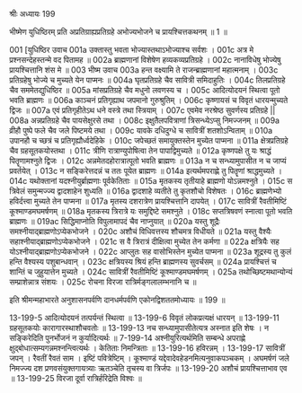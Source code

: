श्रीः
अध्यायः 199

भीष्मेण युधिष्ठिरम् प्रति अप्रतिग्राह्यप्रतिग्रहे अभोज्यभोजने च प्रायश्चित्तकथनम् ॥ 1 ॥

001	[युधिष्ठिर उवाच 
001a	उक्तास्तु भवता भोज्यास्तथाऽभोज्याश्च सर्वशः ।
001c	अत्र मे प्रश्नसन्देहस्तन्मे वद पितामह ॥
002a	ब्राह्मणानां विशेषेण हव्यकव्यप्रतिग्रहे ।
002c	नानाविधेषु भोज्येषु प्रायश्चित्तानि शंस मे ॥
003	भीष्म उवाच 
003a	हन्त वक्ष्यामि ते राजन्ब्राह्मणानां महात्मनाम् ।
003c	प्रतिग्रहेषु भोज्ये च मुच्यते येन पाप्मनः ॥
004a	घृतप्रतिग्रहे चैव सावित्री समिदाहुतिः ।
004c	तिलप्रतिग्रहे चैव सममेतद्युधिष्ठिर ॥
005a	मांसप्रतिग्रहे चैव मधुनो लवणस्य च ।
005c	आदित्योदयनं स्थित्वा पूतो भवति ब्राह्मणः ॥
006a	काञ्चनं प्रतिगृह्याथ जपमानो गुरुश्रुतिम् ।
006c	कृष्णायसं च विवृतं धारयन्मुच्यते द्विजः ॥
007a	एवं प्रतिगृहीतेऽथ धने वस्त्रे तथा स्त्रियाम् ।
007c	एवमेव नरश्रेष्ठ सुवर्णस्य प्रतिग्रहे ||
008a	अन्नप्रतिग्रहे चैव पायसेक्षुरसे तथा ।
008c	इक्षुतैलपवित्राणां त्रिसन्ध्येऽप्सु निमज्जनम् ॥
009a	व्रीहौ पुष्पे फले चैव जले पिष्टमये तथा ।
009c	यावके दधिदुग्धे च सावित्रीं शतशोऽन्विताम् ॥
010a	उपानहौ च च्छत्रं च प्रतिगृह्यौर्ध्वदेहिके ।
010c	जपेच्छतं समायुक्तस्तेन मुच्येत पाप्मना ॥
011a	क्षेत्रप्रतिग्रहे चैव ग्रहसूतकयोस्तथा ।
011c	त्रीणि रात्राण्युपोषित्वा तेन पापाद्विमुच्यते ॥
012a	कृष्णपक्षे तु यः श्राद्धं पितॄणामश्नुते द्विजः ।
012c	अन्नमेतदहोरात्रात्पूतो भवति ब्राह्मणः ॥
013a	न च सन्ध्यामुपासीत न च जाप्यं प्रवर्तयेत् ।
013c	न सङ्किरेत्तदन्नं च ततः पूयेत ब्राह्मणः ॥
014a	इत्यर्थमपराह्णे तु पितॄणां श्राद्धमुच्यते ।
014c	यथोक्तानां यदश्नीयुर्ब्राह्मणाः पूर्वकेतिताः ॥
015a	मृतकस्य तृतीयाहे ब्राह्मणो योऽन्नमश्नुते ।
015c	स त्रिवेलं समुन्मज्ज्य द्वादशाहेन शुध्यति ॥
016a	द्वादशाहे व्यतीते तु कृतशौचो विशेषतः ।
016c	ब्राह्मणेभ्यो हविर्दत्त्वा मुच्यते तेन पाप्मना ॥
017a	मृतस्य दशरात्रेण प्रायश्चित्तानि दापयेत् ।
017c	सावित्रीं रैवतीमिष्टिं कूश्माण्डमघमर्षणम् ॥
018a	मृतकस्य त्रिरात्रे यः समुद्दिष्टे समश्नुते ।
018c	सप्तत्रिषवणं स्नात्वा पूतो भवति ब्राह्मणः ॥
019ac	सिद्धिमाप्नोति विपुलामापदं चैव नाप्नुयात् ॥
020a	यस्तु शूद्रैः समश्नीयाद्ब्राह्मणोऽप्येकभोजने ।
020c	अशौचं विधिवत्तस्य शौचमत्र विधीयते ॥
021a	यस्तु वैश्यैः सहाश्नीयाद्ब्राह्मणोऽप्येकभोजने ।
021c	स वै त्रिरात्रं दीक्षित्वा मुच्येत तेन कर्मणा ॥
022a	क्षत्रियैः सह योऽश्नीयाद्ब्राह्मणोऽप्येकभोजने ।
022c	आप्लुतः सह वासोभिस्तेन मुच्येत पाप्मना ॥
023a	शूद्रस्य तु कुलं हन्ति वैश्यस्य पशुबान्धवान् ।
023c	क्षत्रियस्य श्रियं हन्ति ब्राह्मणस्य सुवर्चसम् ॥
024a	प्रायश्चित्तं च शान्तिं च जुहुयात्तेन मुच्यते ।
024c	सावित्रीं रैवतीमिष्टिं कूश्माण्डमघमर्षणम् ।
025a	तथोच्छिष्टमथान्योन्यं सम्प्राशेन्नात्र संशयः ।
025c	रोचना विरजा रात्रिर्मङ्गलालम्भनानि च ॥ 

इति श्रीमन्महाभारते अनुशासनपर्वणि दानधर्मपर्वणि एकोनद्विशततमोध्यायः ॥ 199 ॥

13-199-5 आदित्योदयनं तत्पर्यन्तं स्थित्वा ॥ 13-199-6 विवृतं लोकप्रत्यक्षं धारयन् ॥ 13-199-11 ग्रहसूतकयोः कारागारस्थाशौचवतोः ॥ 13-199-13 नच सन्ध्यामुपासीतेत्यत्र अस्नात इति शेषः । न सङ्किरेदिति पुनर्भोजनं न कुर्यादित्यर्थः ॥ 7-199-14 अश्नीयुरित्यर्थमिति सम्बन्धे अपराह्णे क्षुद्बोधात्सम्यगन्नमश्नन्त्वित्यर्थः । केतिताः निमन्त्रिताः ॥ 13-199-16 हविरन्नम् । 13-199-17 सावित्रीं जपन् । रैवतीं रैवतं साम । इष्टिं पवित्रेष्टिम् । कूश्माण्डं यद्देवादेवहेडनमित्यनुवाकपञ्चकम् । अघमर्षणं जले निमज्ज्य दश प्रणवसंयुक्तगायत्र्याः ऋतञ्चेति तृचस्य वा त्रिर्जपः ॥ 13-199-20 अशौचं प्रायश्चित्ताभाव एव ॥ 13-199-25 विरजा दूर्वा रात्रिर्हरिद्रेति विश्वः ॥
